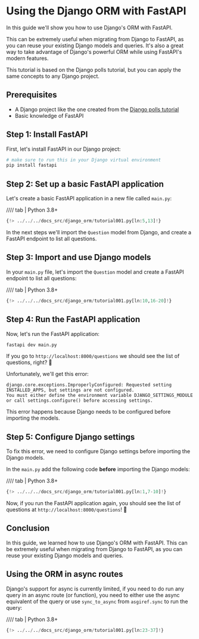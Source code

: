 # Using the Django ORM with FastAPI

In this guide we'll show you how to use Django's ORM with FastAPI.

This can be extremely useful when migrating from Django to FastAPI, as you can reuse your existing Django models and queries. It's also a great way to take advantage of Django's powerful ORM while using FastAPI's modern features.

This tutorial is based on the Django polls tutorial, but you can apply the same concepts to any Django project.

## Prerequisites

- A Django project like the one created from the [Django polls tutorial](https://docs.djangoproject.com/en/stable/intro/tutorial01/)
- Basic knowledge of FastAPI

## Step 1: Install FastAPI

First, let's install FastAPI in our Django project:

```bash
# make sure to run this in your Django virtual environment
pip install fastapi
```

## Step 2: Set up a basic FastAPI application

Let's create a basic FastAPI application in a new file called `main.py`:

//// tab | Python 3.8+

```Python
{!> ../../../docs_src/django_orm/tutorial001.py[ln:5,13]!}
```

In the next steps we'll import the `Question` model from Django, and create a FastAPI endpoint to list all questions.

## Step 3: Import and use Django models

In your `main.py` file, let's import the `Question` model and create a FastAPI endpoint to list all questions:

//// tab | Python 3.8+

 ```Python
{!> ../../../docs_src/django_orm/tutorial001.py[ln:10,16-20]!}
```

## Step 4: Run the FastAPI application

Now, let's run the FastAPI application:

```bash
fastapi dev main.py
```

If you go to `http://localhost:8000/questions` we should see the list of questions, right? 🤔

Unfortunately, we'll get this error:

```text
django.core.exceptions.ImproperlyConfigured: Requested setting INSTALLED_APPS, but settings are not configured.
You must either define the environment variable DJANGO_SETTINGS_MODULE or call settings.configure() before accessing settings.
```

This error happens because Django needs to be configured before importing the models.

## Step 5: Configure Django settings

To fix this error, we need to configure Django settings before importing the Django models.

In the `main.py` add the following code **before** importing the Django models:

//// tab | Python 3.8+

```Python
{!> ../../../docs_src/django_orm/tutorial001.py[ln:1,7-10]!}
```

Now, if you run the FastAPI application again, you should see the list of questions at `http://localhost:8000/questions`! 🎉

## Conclusion

In this guide, we learned how to use Django's ORM with FastAPI. This can be extremely useful when migrating from Django to FastAPI, as you can reuse your existing Django models and queries.

## Using the ORM in async routes

Django's support for async is currently limited, if you need to do run any query in an async route (or function),
you need to either use the async equivalent of the query or use `sync_to_async` from `asgiref.sync` to run the query:

//// tab | Python 3.8+

```Python
{!> ../../../docs_src/django_orm/tutorial001.py[ln:23-37]!}
```
